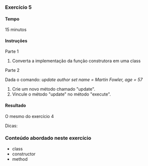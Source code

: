 ### Exercício 5

#### Tempo
15 minutos

#### Instruções

Parte 1

1. Converta a implementação da função construtora em uma class

Parte 2

Dada o comando: _update author set name = Martin Fowler, age = 57_

1. Crie um novo método chamado "update".
2. Vincule o método "update" no método "execute".

#### Resultado

O mesmo do exercício 4

Dicas:

### Conteúdo abordado neste exercício

* class
* constructor
* method